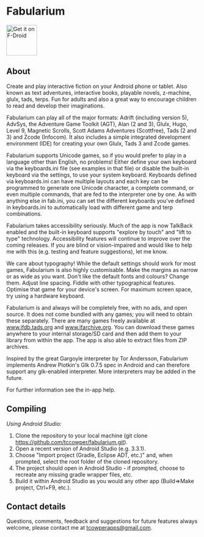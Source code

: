 # Fabularium

[<img src="https://fdroid.gitlab.io/artwork/badge/get-it-on.png"
     alt="Get it on F-Droid"
     height="80">](https://f-droid.org/packages/io.davidar.fabularium/)

## About

Create and play interactive fiction on your Android phone or tablet. Also known as text adventures, interactive books, playable novels, z-machine, glulx, tads, terps. Fun for adults and also a great way to encourage children to read and develop their imaginations.

Fabularium can play all of the major formats: Adrift (including version 5), AdvSys, the Adventure Game Toolkit (AGT), Alan (2 and 3), Glulx, Hugo, Level 9, Magnetic Scrolls, Scott Adams Adventures (Scottfree), Tads (2 and 3) and Zcode (Infocom). It also includes a simple integrated development environment (IDE) for creating your own Glulx, Tads 3 and Zcode games.

Fabularium supports Unicode games, so if you would prefer to play in a language other than English, no problems! Either define your own keyboard via the keyboards.ini file (see examples in that file) or disable the built-in keyboard via the settings, to use your system keyboard. Keyboards defined via keyboards.ini can have multiple layouts and each key can be programmed to generate one Unicode character, a complete command, or even multiple commands, that are fed to the interpreter one by one. As with anything else in fab.ini, you can set the different keyboards you've defined in keyboards.ini to automatically load with different game and terp combinations.

Fabularium takes accessibility seriously. Much of the app is now TalkBack enabled and the built-in keyboard supports "explore by touch" and "lift to type" technology. Accessibility features will continue to improve over the coming releases. If you are blind or vision-impaired and would like to help me with this (e.g. testing and feature suggestions), let me know.

We care about typography! While the default settings should work for most games, Fabularium is also highly customisable. Make the margins as narrow or as wide as you want. Don't like the default fonts and colours? Change them. Adjust line spacing. Fiddle with other typographical features. Optimise that game for your device's screen. For maximum screen space, try using a hardware keyboard.

Fabularium is and always will be completely free, with no ads, and open source. It does not come bundled with any games; you will need to obtain these separately. There are many games freely available at www.ifdb.tads.org and www.ifarchive.org. You can download these games anywhere to your internal storage/SD card and then add them to your library from within the app. The app is also able to extract files from ZIP archives.

Inspired by the great Gargoyle interpreter by Tor Andersson, Fabularium implements Andrew Plotkin's Glk 0.7.5 spec in Android and can therefore support any glk-enabled interpreter. More interpreters may be added in the future.

For further information see the in-app help.

## Compiling

*Using Android Studio:*

1. Clone the repository to your local machine (git clone https://github.com/tccowper/fabularium.git).
2. Open a recent version of Android Studio (e.g. 3.3.1). 
3. Choose "Import project (Gradle, Eclipse ADT, etc.)" and, when prompted, select the root folder of the cloned repository. 
4. The project should open in Android Studio - if prompted, choose to recreate any missing gradle wrapper files, etc. 
5. Build it within Android Studio as you would any other app (Build=>Make project, Ctrl+F9, etc.).

## Contact details

Questions, comments, feedback and suggestions for future features always welcome, please contact me at tcowperapps@gmail.com.
